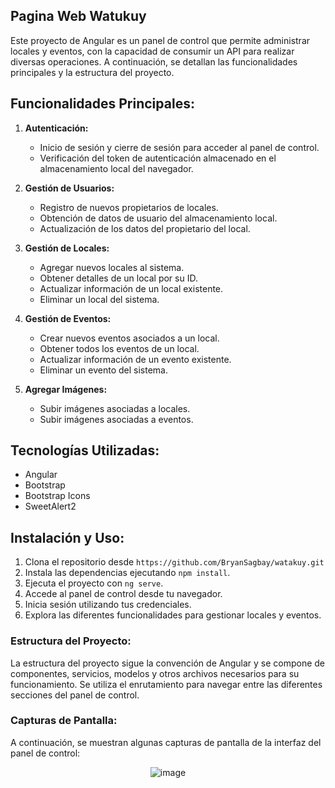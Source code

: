 ## Pagina Web Watukuy

Este proyecto de Angular es un panel de control que permite administrar locales y eventos, con la capacidad de consumir un API para realizar diversas operaciones. A continuación, se detallan las funcionalidades principales y la estructura del proyecto.

## Funcionalidades Principales:

1. **Autenticación:**
   - Inicio de sesión y cierre de sesión para acceder al panel de control.
   - Verificación del token de autenticación almacenado en el almacenamiento local del navegador.

2. **Gestión de Usuarios:**
   - Registro de nuevos propietarios de locales.
   - Obtención de datos de usuario del almacenamiento local.
   - Actualización de los datos del propietario del local.

3. **Gestión de Locales:**
   - Agregar nuevos locales al sistema.
   - Obtener detalles de un local por su ID.
   - Actualizar información de un local existente.
   - Eliminar un local del sistema.

4. **Gestión de Eventos:**
   - Crear nuevos eventos asociados a un local.
   - Obtener todos los eventos de un local.
   - Actualizar información de un evento existente.
   - Eliminar un evento del sistema.

5. **Agregar Imágenes:**
   - Subir imágenes asociadas a locales.
   - Subir imágenes asociadas a eventos.

## Tecnologías Utilizadas:

- Angular
- Bootstrap
- Bootstrap Icons
- SweetAlert2

## Instalación y Uso:

1. Clona el repositorio desde ```https://github.com/BryanSagbay/watakuy.git  ```
2. Instala las dependencias ejecutando `npm install`.
3. Ejecuta el proyecto con `ng serve`.
4. Accede al panel de control desde tu navegador.
5. Inicia sesión utilizando tus credenciales.
6. Explora las diferentes funcionalidades para gestionar locales y eventos.

### Estructura del Proyecto:

La estructura del proyecto sigue la convención de Angular y se compone de componentes, servicios, modelos y otros archivos necesarios para su funcionamiento. Se utiliza el enrutamiento para navegar entre las diferentes secciones del panel de control.

### Capturas de Pantalla:

A continuación, se muestran algunas capturas de pantalla de la interfaz del panel de control:

<div align='center'>
  
![image](https://github.com/BryanSagbay/watakuy/assets/85771422/05373a6e-0443-49a6-917f-5869af4432d7)

</div>

